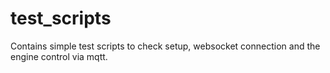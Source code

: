 # test_scripts

Contains simple test scripts to check setup, websocket connection and the engine control via mqtt. 
